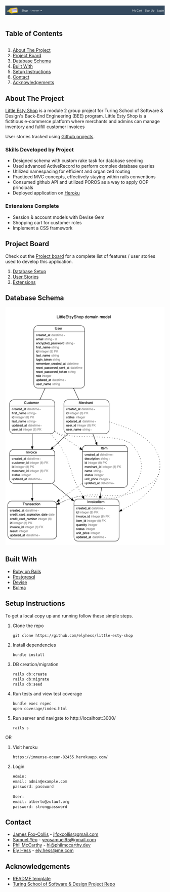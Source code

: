 <!--
*** Thanks for checking out the Best-README-Template. If you have a suggestion
*** that would make this better, please fork the repo and create a pull request
*** or simply open an issue with the tag "enhancement".
*** Thanks again! Now go create something AMAZING! :D
***
***
***
*** To avoid retyping too much info. Do a search and replace for the following:
*** github_username, repo_name, twitter_handle, email, project_title, project_description
-->



<!-- PROJECT SHIELDS -->
<!--
*** I'm using markdown "reference style" links for readability.
*** Reference links are enclosed in brackets [ ] instead of parentheses ( ).
*** See the bottom of this document for the declaration of the reference variables
*** for contributors-url, forks-url, etc. This is an optional, concise syntax you may use.
*** https://www.markdownguide.org/basic-syntax/#reference-style-links
-->


![Little Esty Shop](/public/navbar.png)
<!-- TABLE OF CONTENTS -->
<summary><h2 style="display: inline-block">Table of Contents</h2></summary>
<ol>
  <li><a href="#about-the-project">About The Project</a>
  <li><a href="#project-board">Project Board</a></li>
  <li><a href="#database-schema">Database Schema</a></li>
  <li><a href="#built-with">Built With</a>
  <li><a href="#setup-instructions">Setup Instructions</a></li>
  <li><a href="#contact">Contact</a></li>
  <li><a href="#acknowledgements">Acknowledgements</a></li>
</ol>

<!-- ABOUT THE PROJECT -->
## About The Project

[Little Esty Shop](https://immense-ocean-82455.herokuapp.com/) is a module 2 group project for Turing School of Software & Design's Back-End Engineering (BEE) program. Little Esty Shop is a fictitious e-commerce platform where merchants and admins can manage inventory and fulfill customer invoices


User stories tracked using [Github projects](https://github.com/elyhess/little-esty-shop/projects/13).

### Skills Developed by Project
* Designed schema with custom rake task for database seeding
* Used advanced ActiveRecord to perform complex database queries
* Utilized namespacing for efficient and organized routing  
* Practiced MVC concepts, effectively staying within rails conventions
* Consumed github API and utilized POROS as a way to apply OOP principals  
* Deployed application on [Heroku](https://immense-ocean-82455.herokuapp.com/)

### Extensions Complete
* Session & account models with Devise Gem
* Shopping cart for customer roles
* Implement a CSS framework

<!-- PROJECT BOARD -->
## Project Board
Check out the [Project board](https://github.com/elyhess/little-esty-shop/projects/13) for a complete list of features / user stories used to develop this application.

1. [Database Setup](./doc/db_setup.md)
1. [User Stories](./doc/user_stories.md)
1. [Extensions](./doc/extensions.md)

<!-- DATABBASE SCHEMA -->
## Database Schema

![Schema](https://github.com/elyhess/little-esty-shop/blob/main/schema2.png)

<!-- BUILT WITH -->
## Built With

* [Ruby on Rails](https://rubyonrails.org/)
* [Postgresql](https://www.postgresql.org/)
* [Devise](https://github.com/heartcombo/devise)
* [Bulma](https://bulma.io/)

<!-- SETUP INSTRUCTIONS -->
## Setup Instructions
To get a local copy up and running follow these simple steps.

1. Clone the repo
   ```
   git clone https://github.com/elyhess/little-esty-shop
   ```
2. Install dependencies
   ```
   bundle install
   ```
3. DB creation/migration
   ```
   rails db:create
   rails db:migrate
   rails db:seed
   ```
3. Run tests and view test coverage
   ```
   bundle exec rspec
   open coverage/index.html
   ```
4. Run server and navigate to http://localhost:3000/
   ```
   rails s
   ```
   
OR

1. Visit heroku
   ```
   https://immense-ocean-82455.herokuapp.com/
   ```

1. Login
   ```
   Admin:
   email: admin@example.com
   password: password
   
   User:
   email: alberto@zulauf.org
   password: strongpassword
   ```


<!-- CONTACT -->
## Contact

* [James Fox-Collis](https://github.com/jlfoxcollis) - jlfoxcollis@gmail.com
* [Samuel Yeo](https://github.com/SK-Sam) - yeosamuel95@gmail.com
* [Phil McCarthy](https://github.com/philmccarthy) - hi@philmccarthy.dev
* [Ely Hess](https://github.com/elyhess) - ely.hess@me.com



<!-- ACKNOWLEDGEMENTS -->
## Acknowledgements

* [README template](https://github.com/othneildrew/Best-README-Template)
* [Turing School of Software & Design Project Repo](https://github.com/turingschool-examples/little-esty-shop)
